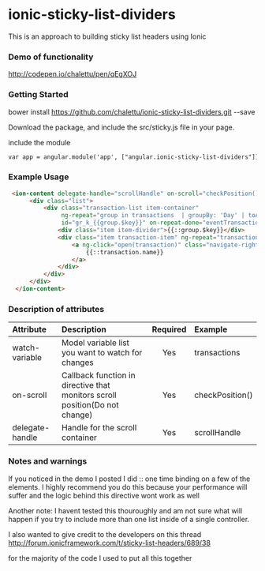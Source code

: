 # ionic-sticky-list-dividers
This is an approach to building sticky list headers using Ionic 

### Demo of functionality

http://codepen.io/chalettu/pen/qEgXOJ

### Getting Started


bower install https://github.com/chalettu/ionic-sticky-list-dividers.git --save

Download the package, and include the src/sticky.js file in your page.

include the module
```html
var app = angular.module('app', ["angular.ionic-sticky-list-dividers"]);
```



### Example Usage

```html
 <ion-content delegate-handle="scrollHandle" on-scroll="checkPosition()" sticky watch-variable="transactions">
      <div class="list">
          <div class="transaction-list item-container"
               ng-repeat="group in transactions  | groupBy: 'Day' | toArray:true | orderBy:'$key' : true   "
               id="gr_k_{{group.$key}}" on-repeat-done="eventTransactionsRendered">
              <div class="item item-divider">{{::group.$key}}</div>
              <div class="item transaction-item" ng-repeat="transaction in ::group">
                  <a ng-click="open(transaction)" class="navigate-right">
                      {{::transaction.name}}
                  </a>
              </div>
          </div>
      </div>
  </ion-content>
```

### Description of attributes
| Attribute        | Description           | Required | Example  |
| :------------- |:-------------| :-----:| :-----|
| watch-variable | Model variable list you want to watch for changes | Yes | transactions |
| on-scroll | Callback function in directive that monitors scroll position(Do not change)| Yes | checkPosition()|
| delegate-handle | Handle for the scroll container | Yes | scrollHandle |

### Notes and warnings
If you noticed in the demo I posted I did :: one time binding on a few of the elements.  I highly recommend you do this because your performance will suffer and the logic behind this directive wont work as well

Another note:  I havent tested this thouroughly and am not sure what will happen if you try to include more than one list inside of a single controller.  

I also wanted to give credit to the developers on this thread
http://forum.ionicframework.com/t/sticky-list-headers/689/38

for the majority of the code I used to put all this together